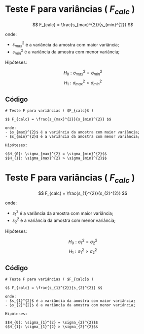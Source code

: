 # Teste F para variâncias ( $F_{calc}$ )

$$ F_{calc} = \frac{s_{max}^{2}}{s_{min}^{2}} $$

onde:
- $s_{max}^{2}$ é a variância da amostra com maior variância;
- $s_{min}^{2}$ é a variância da amostra com menor variância;

Hipóteses:

$$H_{0}: \sigma_{max}^{2} = \sigma_{min}^{2}$$
$$H_{1}: \sigma_{max}^{2} > \sigma_{min}^{2}$$


## Código

```
# Teste F para variâncias ( $F_{calc}$ )

$$ F_{calc} = \frac{s_{max}^{2}}{s_{min}^{2}} $$

onde:
- $s_{max}^{2}$ é a variância da amostra com maior variância;
- $s_{min}^{2}$ é a variância da amostra com menor variância;

Hipóteses:

$$H_{0}: \sigma_{max}^{2} = \sigma_{min}^{2}$$
$$H_{1}: \sigma_{max}^{2} > \sigma_{min}^{2}$$
```

# Teste F para variâncias ( $F_{calc}$ )

$$ F_{calc} = \frac{s_{1}^{2}}{s_{2}^{2}} $$

onde:
- $s_{1}^{2}$ é a variância da amostra com maior variância;
- $s_{2}^{2}$ é a variância da amostra com menor variância;


Hipóteses:

$$H_{0}: \sigma_{1}^{2} = \sigma_{2}^{2}$$
$$H_{1}: \sigma_{1}^{2} > \sigma_{2}^{2}$$

## Código

```
# Teste F para variâncias ( $F_{calc}$ )

$$ F_{calc} = \frac{s_{1}^{2}}{s_{2}^{2}} $$

onde:
- $s_{1}^{2}$ é a variância da amostra com maior variância;
- $s_{2}^{2}$ é a variância da amostra com menor variância;

Hipóteses:

$$H_{0}: \sigma_{1}^{2} = \sigma_{2}^{2}$$
$$H_{1}: \sigma_{1}^{2} > \sigma_{2}^{2}$$
```